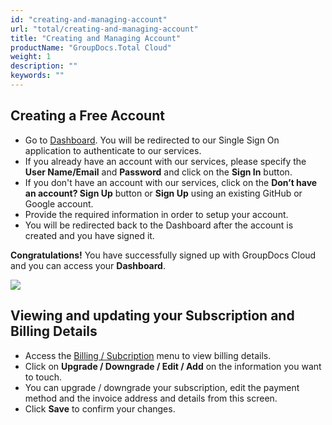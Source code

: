 ```yaml
---
id: "creating-and-managing-account"
url: "total/creating-and-managing-account"
title: "Creating and Managing Account"
productName: "GroupDocs.Total Cloud"
weight: 1
description: ""
keywords: ""
---
```

## Creating a Free Account

* Go to [Dashboard](https://dashboard.groupdocs.cloud). You will be redirected to our Single Sign On application to authenticate to our services.
* If you already have an account with our services, please specify the **User Name/Email** and **Password** and click on the **Sign In** button.
* If you don't have an account with our services, click on the **Don’t have an account? Sign Up** button or **Sign Up** using an existing GitHub or Google account.
* Provide the required information in order to setup your account.
* You will be redirected back to the Dashboard after the account is created and you have signed it.

**Congratulations!** You have successfully signed up with GroupDocs Cloud and you can access your **Dashboard**.

![](total/images/Dashboard.png)

## Viewing and updating your Subscription and Billing Details

* Access the [Billing / Subcription](https://dashboard.groupdocs.cloud/billing/subscription) menu to view billing details.
* Click on **Upgrade / Downgrade / Edit / Add** on the information you want to touch.
* You can upgrade / downgrade your subscription, edit the payment method and the invoice address and details from this screen.
* Click **Save** to confirm your changes.

